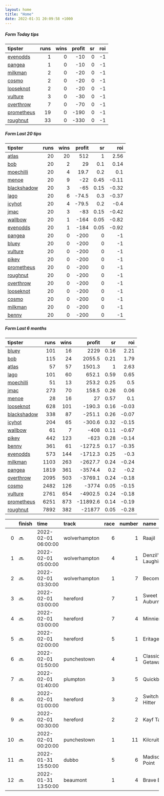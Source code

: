 ```yaml
---   
layout: home  
title: "Home"   
date: 2022-01-31 20:09:58 +1000  
---   
```



##### Form Today tips   

| tipster                                                       |   runs |   wins |   profit |   sr |   roi |
|:--------------------------------------------------------------|-------:|-------:|---------:|-----:|------:|
| [evenodds](https://mrwayneo.github.io/tips/evenodds.html)     |      1 |      0 |      -10 |    0 |    -1 |
| [pangea](https://mrwayneo.github.io/tips/pangea.html)         |      1 |      0 |      -10 |    0 |    -1 |
| [milkman](https://mrwayneo.github.io/tips/milkman.html)       |      2 |      0 |      -20 |    0 |    -1 |
| [cosmo](https://mrwayneo.github.io/tips/cosmo.html)           |      2 |      0 |      -20 |    0 |    -1 |
| [looseknot](https://mrwayneo.github.io/tips/looseknot.html)   |      2 |      0 |      -20 |    0 |    -1 |
| [vulture](https://mrwayneo.github.io/tips/vulture.html)       |      3 |      0 |      -30 |    0 |    -1 |
| [overthrow](https://mrwayneo.github.io/tips/overthrow.html)   |      7 |      0 |      -70 |    0 |    -1 |
| [prometheus](https://mrwayneo.github.io/tips/prometheus.html) |     19 |      0 |     -190 |    0 |    -1 |
| [roughnut](https://mrwayneo.github.io/tips/roughnut.html)     |     33 |      0 |     -330 |    0 |    -1 |

##### Form Last 20 tips   

| tipster                                                         |   runs |   wins |   profit |   sr |   roi |
|:----------------------------------------------------------------|-------:|-------:|---------:|-----:|------:|
| [atlas](https://mrwayneo.github.io/tips/atlas.html)             |     20 |     20 |    512   | 1    |  2.56 |
| [bob](https://mrwayneo.github.io/tips/bob.html)                 |     20 |      2 |     29   | 0.1  |  0.14 |
| [moechilli](https://mrwayneo.github.io/tips/moechilli.html)     |     20 |      4 |     19.7 | 0.2  |  0.1  |
| [menoe](https://mrwayneo.github.io/tips/menoe.html)             |     20 |      9 |    -22   | 0.45 | -0.11 |
| [blackshadow](https://mrwayneo.github.io/tips/blackshadow.html) |     20 |      3 |    -65   | 0.15 | -0.32 |
| [lago](https://mrwayneo.github.io/tips/lago.html)               |     20 |      6 |    -74.5 | 0.3  | -0.37 |
| [icyhot](https://mrwayneo.github.io/tips/icyhot.html)           |     20 |      4 |    -79.5 | 0.2  | -0.4  |
| [jmac](https://mrwayneo.github.io/tips/jmac.html)               |     20 |      3 |    -83   | 0.15 | -0.42 |
| [wallbow](https://mrwayneo.github.io/tips/wallbow.html)         |     20 |      1 |   -164   | 0.05 | -0.82 |
| [evenodds](https://mrwayneo.github.io/tips/evenodds.html)       |     20 |      1 |   -184   | 0.05 | -0.92 |
| [pangea](https://mrwayneo.github.io/tips/pangea.html)           |     20 |      0 |   -200   | 0    | -1    |
| [bluey](https://mrwayneo.github.io/tips/bluey.html)             |     20 |      0 |   -200   | 0    | -1    |
| [vulture](https://mrwayneo.github.io/tips/vulture.html)         |     20 |      0 |   -200   | 0    | -1    |
| [pikey](https://mrwayneo.github.io/tips/pikey.html)             |     20 |      0 |   -200   | 0    | -1    |
| [prometheus](https://mrwayneo.github.io/tips/prometheus.html)   |     20 |      0 |   -200   | 0    | -1    |
| [roughnut](https://mrwayneo.github.io/tips/roughnut.html)       |     20 |      0 |   -200   | 0    | -1    |
| [overthrow](https://mrwayneo.github.io/tips/overthrow.html)     |     20 |      0 |   -200   | 0    | -1    |
| [looseknot](https://mrwayneo.github.io/tips/looseknot.html)     |     20 |      0 |   -200   | 0    | -1    |
| [cosmo](https://mrwayneo.github.io/tips/cosmo.html)             |     20 |      0 |   -200   | 0    | -1    |
| [milkman](https://mrwayneo.github.io/tips/milkman.html)         |     20 |      0 |   -200   | 0    | -1    |
| [benny](https://mrwayneo.github.io/tips/benny.html)             |     20 |      0 |   -200   | 0    | -1    |

##### Form Last 6 months   

| tipster                                                         |   runs |   wins |   profit |   sr |   roi |
|:----------------------------------------------------------------|-------:|-------:|---------:|-----:|------:|
| [bluey](https://mrwayneo.github.io/tips/bluey.html)             |    101 |     16 |   2229   | 0.16 |  2.21 |
| [bob](https://mrwayneo.github.io/tips/bob.html)                 |    115 |     24 |   2055.5 | 0.21 |  1.79 |
| [atlas](https://mrwayneo.github.io/tips/atlas.html)             |     57 |     57 |   1501.3 | 1    |  2.63 |
| [lago](https://mrwayneo.github.io/tips/lago.html)               |    101 |     60 |    652.1 | 0.59 |  0.65 |
| [moechilli](https://mrwayneo.github.io/tips/moechilli.html)     |     51 |     13 |    253.2 | 0.25 |  0.5  |
| [jmac](https://mrwayneo.github.io/tips/jmac.html)               |    273 |     70 |    158.5 | 0.26 |  0.06 |
| [menoe](https://mrwayneo.github.io/tips/menoe.html)             |     28 |     16 |     27   | 0.57 |  0.1  |
| [looseknot](https://mrwayneo.github.io/tips/looseknot.html)     |    628 |    101 |   -190.3 | 0.16 | -0.03 |
| [blackshadow](https://mrwayneo.github.io/tips/blackshadow.html) |    338 |     87 |   -251.1 | 0.26 | -0.07 |
| [icyhot](https://mrwayneo.github.io/tips/icyhot.html)           |    204 |     65 |   -300.6 | 0.32 | -0.15 |
| [wallbow](https://mrwayneo.github.io/tips/wallbow.html)         |     61 |      7 |   -408   | 0.11 | -0.67 |
| [pikey](https://mrwayneo.github.io/tips/pikey.html)             |    442 |    123 |   -623   | 0.28 | -0.14 |
| [benny](https://mrwayneo.github.io/tips/benny.html)             |    361 |     61 |  -1272.5 | 0.17 | -0.35 |
| [evenodds](https://mrwayneo.github.io/tips/evenodds.html)       |    573 |    144 |  -1712.3 | 0.25 | -0.3  |
| [milkman](https://mrwayneo.github.io/tips/milkman.html)         |   1103 |    263 |  -2627.7 | 0.24 | -0.24 |
| [pangea](https://mrwayneo.github.io/tips/pangea.html)           |   1819 |    361 |  -3574.4 | 0.2  | -0.2  |
| [overthrow](https://mrwayneo.github.io/tips/overthrow.html)     |   2095 |    503 |  -3769.1 | 0.24 | -0.18 |
| [cosmo](https://mrwayneo.github.io/tips/cosmo.html)             |   2482 |    126 |  -3774   | 0.05 | -0.15 |
| [vulture](https://mrwayneo.github.io/tips/vulture.html)         |   2761 |    654 |  -4902.5 | 0.24 | -0.18 |
| [prometheus](https://mrwayneo.github.io/tips/prometheus.html)   |   6251 |    873 | -11892.6 | 0.14 | -0.19 |
| [roughnut](https://mrwayneo.github.io/tips/roughnut.html)       |   7892 |    382 | -21877   | 0.05 | -0.28 |

|    | finish   | time                | track         |   race |   number | name              |   odds | tipster          |
|---:|:---------|:--------------------|:--------------|-------:|---------:|:------------------|-------:|:-----------------|
|  0 | :soon:   | 2022-02-01 06:00:00 | wolverhampton |      6 |        1 | Raajil            |   2.8  | milkman          |
|  1 | :soon:   | 2022-02-01 05:00:00 | wolverhampton |      4 |        1 | Denzil's Laughing |   2    | vulture          |
|  2 | :soon:   | 2022-02-01 03:30:00 | wolverhampton |      1 |        7 | Becoming          |   6    | looseknot        |
|  3 | :soon:   | 2022-02-01 03:00:00 | hereford      |      7 |        1 | Sweet Auburn      |   1.85 | evenodds,milkman |
|  4 | :soon:   | 2022-02-01 03:00:00 | hereford      |      7 |        4 | Minniemum         |   4.8  | looseknot        |
|  5 | :soon:   | 2022-02-01 02:00:00 | hereford      |      5 |        1 | Eritage           |   3.3  | overthrow        |
|  6 | :soon:   | 2022-02-01 01:50:00 | punchestown   |      4 |        1 | Classic Getaway   |   1.4  | overthrow        |
|  7 | :soon:   | 2022-02-01 01:40:00 | plumpton      |      3 |        5 | Quickbuck         |   6.5  | overthrow        |
|  8 | :soon:   | 2022-02-01 01:00:00 | hereford      |      3 |        2 | Switch Hitter     |   2.8  | overthrow        |
|  9 | :soon:   | 2022-02-01 00:30:00 | hereford      |      2 |        2 | Kayf Taoi         |   2.25 | overthrow        |
| 10 | :soon:   | 2022-02-01 00:20:00 | punchestown   |      1 |       11 | Kilcruit          |   1.3  | overthrow        |
| 11 | :soon:   | 2022-01-31 15:50:00 | dubbo         |      5 |        6 | Madison Point     |  16    | pangea           |
| 12 | :soon:   | 2022-01-31 13:50:00 | beaumont      |      1 |        4 | Brave Boy         |   2.9  | vulture          |